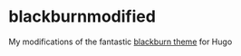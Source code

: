 # blackburnmodified
My modifications of the fantastic [blackburn theme](https://github.com/yoshiharuyamashita/blackburn/) for Hugo
